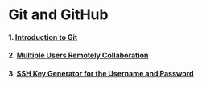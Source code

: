 # Git and GitHub

#### 1. [Introduction to Git](https://github.com/mrzResearchArena/Git-and-GitHub/blob/master/Introduction.md)
#### 2. [Multiple Users Remotely Collaboration](https://github.com/mrzResearchArena/Git-and-GitHub/blob/master/Multiple.md)
#### 3. [SSH Key Generator for the Username and Password](https://github.com/mrzResearchArena/Git-and-GitHub/blob/master/ssh.md)
